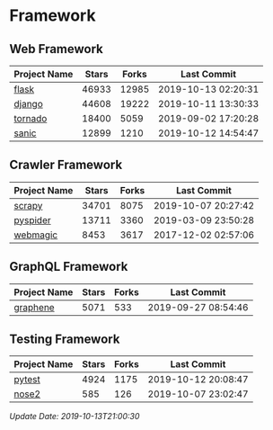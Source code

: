 # Framework

## Web Framework

| Project Name | Stars | Forks | Last Commit |
| ------------ | ----- | ----- | ----------- |
| [flask](https://github.com/pallets/flask) | 46933 | 12985 | 2019-10-13 02:20:31 |
| [django](https://github.com/django/django) | 44608 | 19222 | 2019-10-11 13:30:33 |
| [tornado](https://github.com/tornadoweb/tornado) | 18400 | 5059 | 2019-09-02 17:20:28 |
| [sanic](https://github.com/huge-success/sanic) | 12899 | 1210 | 2019-10-12 14:54:47 |

## Crawler Framework

| Project Name | Stars | Forks | Last Commit |
| ------------ | ----- | ----- | ----------- |
| [scrapy](https://github.com/scrapy/scrapy) | 34701 | 8075 | 2019-10-07 20:27:42 |
| [pyspider](https://github.com/binux/pyspider) | 13711 | 3360 | 2019-03-09 23:50:28 |
| [webmagic](https://github.com/code4craft/webmagic) | 8453 | 3617 | 2017-12-02 02:57:06 |

## GraphQL Framework

| Project Name | Stars | Forks | Last Commit |
| ------------ | ----- | ----- | ----------- |
| [graphene](https://github.com/graphql-python/graphene) | 5071 | 533 | 2019-09-27 08:54:46 |

## Testing Framework

| Project Name | Stars | Forks | Last Commit |
| ------------ | ----- | ----- | ----------- |
| [pytest](https://github.com/pytest-dev/pytest) | 4924 | 1175 | 2019-10-12 20:08:47 |
| [nose2](https://github.com/nose-devs/nose2) | 585 | 126 | 2019-10-07 23:02:47 |

*Update Date: 2019-10-13T21:00:30*